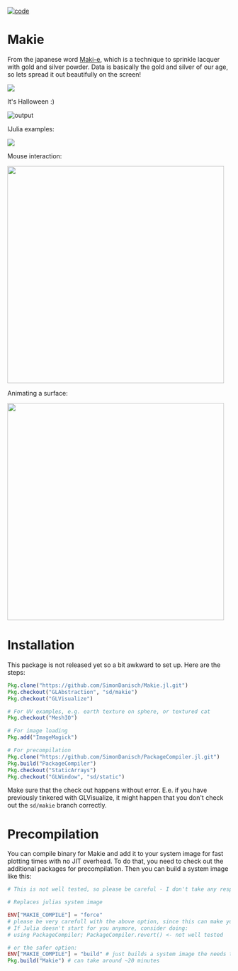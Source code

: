 [![code](https://github.com/SimonDanisch/Makie.jl/blob/master/docs/header.png?raw=true)](https://github.com/SimonDanisch/Makie.jl/blob/master/test/makie_header.jl)

# Makie

From the japanese word [Maki-e](https://en.wikipedia.org/wiki/Maki-e), which is a technique to sprinkle lacquer with gold and silver powder.
Data is basically the gold and silver of our age, so lets spread it out beautifully on the screen!



[![](https://img.shields.io/badge/docs-stable-blue.svg)](http://www.glvisualize.com/Makie.jl/stable/)

It's Halloween :)

![output](https://user-images.githubusercontent.com/1010467/32203311-b6624fd6-bde2-11e7-97ca-23cc41c7a475.gif)

IJulia examples:

[![](https://user-images.githubusercontent.com/1010467/32204865-33482ddc-bdec-11e7-9693-b94d999187dc.png)](https://gist.github.com/SimonDanisch/8f5489cffaf6b89c9a3712ba3eb12a84)




Mouse interaction:

[<img src="https://user-images.githubusercontent.com/1010467/31519651-5992ca62-afa3-11e7-8b10-b66e6d6bee42.png" width="489">](https://vimeo.com/237204560 "Mouse Interaction")

Animating a surface:

[<img src="https://user-images.githubusercontent.com/1010467/31519521-fd67907e-afa2-11e7-8c43-5f125780ae26.png" width="489">](https://vimeo.com/237284958 "Surface Plot")


# Installation

This package is not released yet so a bit awkward to set up. Here are the steps:

```julia
Pkg.clone("https://github.com/SimonDanisch/Makie.jl.git")
Pkg.checkout("GLAbstraction", "sd/makie")
Pkg.checkout("GLVisualize")

# For UV examples, e.g. earth texture on sphere, or textured cat
Pkg.checkout("MeshIO")

# For image loading
Pkg.add("ImageMagick")

# For precompilation
Pkg.clone("https://github.com/SimonDanisch/PackageCompiler.jl.git")
Pkg.build("PackageCompiler")
Pkg.checkout("StaticArrays")
Pkg.checkout("GLWindow", "sd/static")
```

Make sure that the check out happens without error. E.e. if you have previously tinkered with GLVisualize, it might happen that you don't check out the `sd/makie` branch correctly.


# Precompilation

You can compile binary for Makie and add it to your system image for fast plotting times with no JIT overhead.
To do that, you need to check out the additional packages for precompilation.
Then you can build a system image like this:

```julia
# This is not well tested, so please be careful - I don't take any responsibilities for a messed up Julia install.

# Replaces julias system image

ENV["MAKIE_COMPILE"] = "force"
# please be very carefull with the above option, since this can make your julia stop working.
# If Julia doesn't start for you anymore, consider doing:
# using PackageCompiler; PackageCompiler.revert() <- not well tested

# or the safer option:
ENV["MAKIE_COMPILE"] = "build" # just builds a system image the needs to be added manually
Pkg.build("Makie") # can take around ~20 minutes
```
